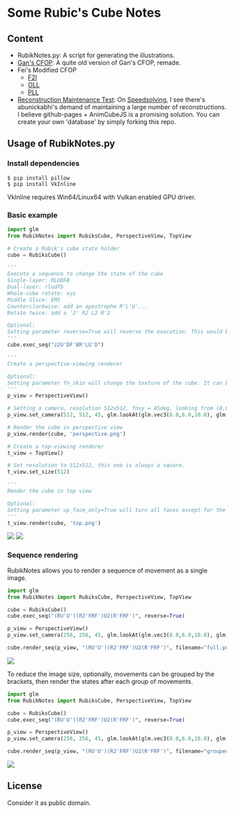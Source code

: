 # Some Rubic's Cube Notes

## Content

* RubikNotes.py: A script for generating the illustrations.
* [Gan's CFOP](CFOPRemade): A quite old version of Gan's CFOP, remade.
* Fei's Modified CFOP
  * [F2l](FeiF2L)
  * [OLL](FeiOLL)
  * [PLL](FeiPLL)
* [Reconstruction Maintenance Test](Reconstruction): On [Speedsolving](https://www.speedsolving.com/threads/better-way-of-maintaining-personal-reconstructions.79746/), I see there's abunickabhi's demand of maintaining a large number of reconstructions. I believe github-pages + AnimCubeJS is a promising solution. You can create your own 'database' by simply forking this repo.

## Usage of RubikNotes.py

### Install dependencies

```
$ pip install pillow
$ pip install VkInline
```
VkInline requires Win64/Linux64 with Vulkan enabled GPU driver.

### Basic example

```python
import glm
from RubikNotes import RubiksCube, PerspectiveView, TopView

# Create a Rubik's cube state holder
cube = RubiksCube() 

'''
Execute a sequence to change the state of the cube
Single-layer: RLUDFB
Dual-layer: rludfb
Whole-cube rotate: xyz
Middle Slice: EMS
Counterclockwise: add an apostrophe R'L'U'...
Rotate twice: add a '2' R2 L2 R'2

Optional: 
Setting parameter reverse=True will reverse the execution. This would be helpful if you are making an illustration for a tutorial.
'''
cube.exec_seq("z2U'DF'BR'LU'D")

'''
Create a perspective-viewing renderer

Optional:
Setting parameter fn_skin will change the texture of the cube. It can be any image file.
'''
p_view = PerspectiveView()

# Setting a camera, resolution 512x512, fovy = 45deg, looking from (8,6,10) to (0,-0.5,0)
p_view.set_camera(512, 512, 45, glm.lookAt(glm.vec3(8.0,6.0,10.0), glm.vec3(0.0,-0.5,0.0), glm.vec3(0.0, 1.0, 0.0)))

# Render the cube in perspective view
p_view.render(cube, 'perspective.png')

# Create a top-viewing renderer
t_view = TopView()

# Set resolution to 512x512, this one is always a square.
t_view.set_size(512)

'''
Render the cube in top view

Optional:
Setting parameter up_face_only=True will turn all faces except for the upper face into grey.
'''
t_view.render(cube, 'top.png')
```

![](perspective.png)
![](top.png)

### Sequence rendering

RubikNotes allows you to render a sequence of movement as a single image.

```python
import glm
from RubikNotes import RubiksCube, PerspectiveView, TopView

cube = RubiksCube()
cube.exec_seq("(RU'U')(R2'FRF')U2(R'FRF')", reverse=True)

p_view = PerspectiveView()
p_view.set_camera(256, 256, 45, glm.lookAt(glm.vec3(8.0,6.0,10.0), glm.vec3(0.0,-0.5,0.0), glm.vec3(0.0, 1.0, 0.0)))

cube.render_seq(p_view, "(RU'U')(R2'FRF')U2(R'FRF')", filename="full.png")
```
![](full.png)

To reduce the image size, optionally, movements can be grouped by the brackets, then render the states after each group of movements.

```python
import glm
from RubikNotes import RubiksCube, PerspectiveView, TopView

cube = RubiksCube()
cube.exec_seq("(RU'U')(R2'FRF')U2(R'FRF')", reverse=True)

p_view = PerspectiveView()
p_view.set_camera(256, 256, 45, glm.lookAt(glm.vec3(8.0,6.0,10.0), glm.vec3(0.0,-0.5,0.0), glm.vec3(0.0, 1.0, 0.0)))

cube.render_seq(p_view, "(RU'U')(R2'FRF')U2(R'FRF')", filename="grouped.png", grouped = True)
```

![](grouped.png)

## License
Consider it as public domain.

